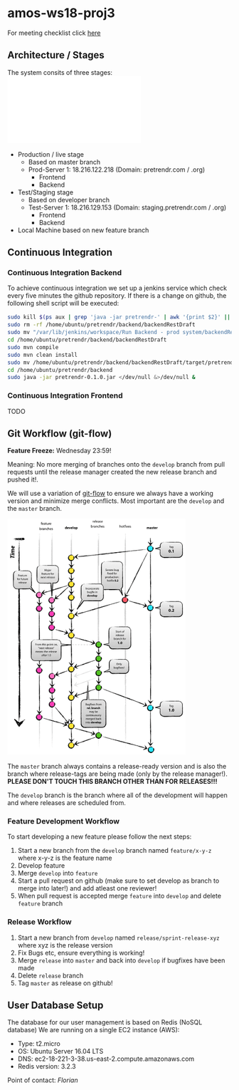 # amos-ws18-proj3

For meeting checklist click [here](https://github.com/Astarch/amos-ws18-proj3/blob/develop/MEETINGS_CHECKLIST.md)

## Architecture / Stages

The system consits of three stages:
![Stages Overview](architecture/architecture_stages.pdf?raw=true "Stages Overview")
* Production / live stage 
    * Based on master branch
    * Prod-Server 1: 18.216.122.218 (Domain: pretrendr.com / .org)
         * Frontend
         * Backend
* Test/Staging stage 
     * Based on developer branch
     * Test-Server 1: 18.216.129.153 (Domain: staging.pretrendr.com / .org)
         * Frontend
         * Backend
* Local Machine based on new feature branch

## Continuous Integration
### Continuous Integration Backend

To achieve continuous integration we set up a jenkins service which check every five minutes the github repository. If there is a change on github, the following shell script will be executed:

```bash
sudo kill $(ps aux | grep 'java -jar pretrendr-' | awk '{print $2}' || true) || true
sudo rm -rf /home/ubuntu/pretrendr/backend/backendRestDraft
sudo mv "/var/lib/jenkins/workspace/Run Backend - prod system/backendRestDraft" /home/ubuntu/pretrendr/backend
cd /home/ubuntu/pretrendr/backend/backendRestDraft
sudo mvn compile
sudo mvn clean install
sudo mv /home/ubuntu/pretrendr/backend/backendRestDraft/target/pretrendr-0.1.0.jar /home/ubuntu/pretrendr/backend/pretrendr-0.1.0.jar
cd /home/ubuntu/pretrendr/backend
sudo java -jar pretrendr-0.1.0.jar </dev/null &>/dev/null &
```

### Continuous Integration Frontend

TODO

## Git Workflow (git-flow)

**Feature Freeze:** Wednesday 23:59!

Meaning: No more merging of branches onto the `develop` branch from pull requests until the release manager created the new release branch and pushed it!.

We will use a variation of [git-flow](http://nvie.com/posts/a-successful-git-branching-model/) to ensure we always have a working version and minimize merge conflicts. Most important are the `develop` and the `master` branch. 

<img src="https://github.com/Astarch/amos-ws18-proj3/blob/master/git-flow.png" width="400">

The `master` branch always contains a release-ready version and is also the branch where release-tags are being made (only by the release manager!). **PLEASE DON'T TOUCH THIS BRANCH OTHER THAN FOR RELEASES!!!** 

The `develop` branch is the branch where all of the development will happen and where releases are scheduled from.

### Feature Development Workflow
To start developing a new feature please follow the next steps:
1. Start a new branch from the `develop` branch named `feature/x-y-z` where x-y-z is the feature name
2. Develop feature 
3. Merge `develop` into `feature`
4. Start a pull request on github (make sure to set develop as branch to merge into later!) and add atleast one reviewer!
5. When pull request is accepted merge `feature` into `develop` and delete `feature` branch


### Release Workflow
1. Start a new branch from `develop` named `release/sprint-release-xyz` where xyz is the release version
2. Fix Bugs etc, ensure everything is working!
3. Merge `release` into `master` and back into `develop` if bugfixes have been made
4. Delete `release` branch
5. Tag `master` as release on github! 


## User Database Setup
The database for our user management is based on Redis (NoSQL database)
We are running on a single EC2 instance (AWS):

- Type: t2.micro
- OS: Ubuntu Server 16.04 LTS
- DNS: ec2-18-221-3-38.us-east-2.compute.amazonaws.com
- Redis version: 3.2.3

Point of contact: *Florian*






